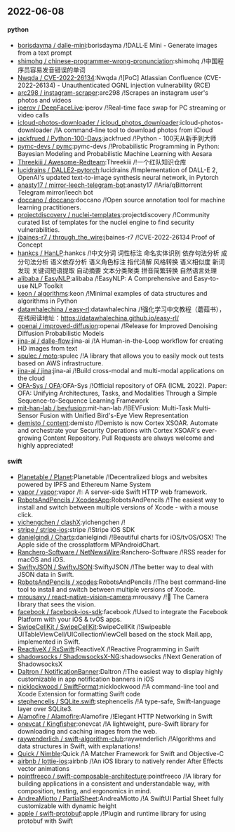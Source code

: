 ## 2022-06-08

#### python
* [borisdayma / dalle-mini](https://github.com/borisdayma/dalle-mini):borisdayma /!DALL·E Mini - Generate images from a text prompt
* [shimohq / chinese-programmer-wrong-pronunciation](https://github.com/shimohq/chinese-programmer-wrong-pronunciation):shimohq /!中国程序员容易发音错误的单词
* [Nwqda / CVE-2022-26134](https://github.com/Nwqda/CVE-2022-26134):Nwqda /![PoC] Atlassian Confluence (CVE-2022-26134) - Unauthenticated OGNL injection vulnerability (RCE)
* [arc298 / instagram-scraper](https://github.com/arc298/instagram-scraper):arc298 /!Scrapes an instagram user's photos and videos
* [iperov / DeepFaceLive](https://github.com/iperov/DeepFaceLive):iperov /!Real-time face swap for PC streaming or video calls
* [icloud-photos-downloader / icloud_photos_downloader](https://github.com/icloud-photos-downloader/icloud_photos_downloader):icloud-photos-downloader /!A command-line tool to download photos from iCloud
* [jackfrued / Python-100-Days](https://github.com/jackfrued/Python-100-Days):jackfrued /!Python - 100天从新手到大师
* [pymc-devs / pymc](https://github.com/pymc-devs/pymc):pymc-devs /!Probabilistic Programming in Python: Bayesian Modeling and Probabilistic Machine Learning with Aesara
* [Threekiii / Awesome-Redteam](https://github.com/Threekiii/Awesome-Redteam):Threekiii /!一个红队知识仓库
* [lucidrains / DALLE2-pytorch](https://github.com/lucidrains/DALLE2-pytorch):lucidrains /!Implementation of DALL-E 2, OpenAI's updated text-to-image synthesis neural network, in Pytorch
* [anasty17 / mirror-leech-telegram-bot](https://github.com/anasty17/mirror-leech-telegram-bot):anasty17 /!Aria/qBittorrent Telegram mirror/leech bot
* [doccano / doccano](https://github.com/doccano/doccano):doccano /!Open source annotation tool for machine learning practitioners.
* [projectdiscovery / nuclei-templates](https://github.com/projectdiscovery/nuclei-templates):projectdiscovery /!Community curated list of templates for the nuclei engine to find security vulnerabilities.
* [jbaines-r7 / through_the_wire](https://github.com/jbaines-r7/through_the_wire):jbaines-r7 /!CVE-2022-26134 Proof of Concept
* [hankcs / HanLP](https://github.com/hankcs/HanLP):hankcs /!中文分词 词性标注 命名实体识别 依存句法分析 成分句法分析 语义依存分析 语义角色标注 指代消解 风格转换 语义相似度 新词发现 关键词短语提取 自动摘要 文本分类聚类 拼音简繁转换 自然语言处理
* [alibaba / EasyNLP](https://github.com/alibaba/EasyNLP):alibaba /!EasyNLP: A Comprehensive and Easy-to-use NLP Toolkit
* [keon / algorithms](https://github.com/keon/algorithms):keon /!Minimal examples of data structures and algorithms in Python
* [datawhalechina / easy-rl](https://github.com/datawhalechina/easy-rl):datawhalechina /!强化学习中文教程（蘑菇书），在线阅读地址：https://datawhalechina.github.io/easy-rl/
* [openai / improved-diffusion](https://github.com/openai/improved-diffusion):openai /!Release for Improved Denoising Diffusion Probabilistic Models
* [jina-ai / dalle-flow](https://github.com/jina-ai/dalle-flow):jina-ai /!A Human-in-the-Loop workflow for creating HD images from text
* [spulec / moto](https://github.com/spulec/moto):spulec /!A library that allows you to easily mock out tests based on AWS infrastructure.
* [jina-ai / jina](https://github.com/jina-ai/jina):jina-ai /!Build cross-modal and multi-modal applications on the cloud
* [OFA-Sys / OFA](https://github.com/OFA-Sys/OFA):OFA-Sys /!Official repository of OFA (ICML 2022). Paper: OFA: Unifying Architectures, Tasks, and Modalities Through a Simple Sequence-to-Sequence Learning Framework
* [mit-han-lab / bevfusion](https://github.com/mit-han-lab/bevfusion):mit-han-lab /!BEVFusion: Multi-Task Multi-Sensor Fusion with Unified Bird's-Eye View Representation
* [demisto / content](https://github.com/demisto/content):demisto /!Demisto is now Cortex XSOAR. Automate and orchestrate your Security Operations with Cortex XSOAR's ever-growing Content Repository. Pull Requests are always welcome and highly appreciated!

#### swift
* [Planetable / Planet](https://github.com/Planetable/Planet):Planetable /!Decentralized blogs and websites powered by IPFS and Ethereum Name System
* [vapor / vapor](https://github.com/vapor/vapor):vapor /!💧
A server-side Swift HTTP web framework.
* [RobotsAndPencils / XcodesApp](https://github.com/RobotsAndPencils/XcodesApp):RobotsAndPencils /!The easiest way to install and switch between multiple versions of Xcode - with a mouse click.
* [yichengchen / clashX](https://github.com/yichengchen/clashX):yichengchen /!
* [stripe / stripe-ios](https://github.com/stripe/stripe-ios):stripe /!Stripe iOS SDK
* [danielgindi / Charts](https://github.com/danielgindi/Charts):danielgindi /!Beautiful charts for iOS/tvOS/OSX! The Apple side of the crossplatform MPAndroidChart.
* [Ranchero-Software / NetNewsWire](https://github.com/Ranchero-Software/NetNewsWire):Ranchero-Software /!RSS reader for macOS and iOS.
* [SwiftyJSON / SwiftyJSON](https://github.com/SwiftyJSON/SwiftyJSON):SwiftyJSON /!The better way to deal with JSON data in Swift.
* [RobotsAndPencils / xcodes](https://github.com/RobotsAndPencils/xcodes):RobotsAndPencils /!The best command-line tool to install and switch between multiple versions of Xcode.
* [mrousavy / react-native-vision-camera](https://github.com/mrousavy/react-native-vision-camera):mrousavy /!📸
The Camera library that sees the vision.
* [facebook / facebook-ios-sdk](https://github.com/facebook/facebook-ios-sdk):facebook /!Used to integrate the Facebook Platform with your iOS & tvOS apps.
* [SwipeCellKit / SwipeCellKit](https://github.com/SwipeCellKit/SwipeCellKit):SwipeCellKit /!Swipeable UITableViewCell/UICollectionViewCell based on the stock Mail.app, implemented in Swift.
* [ReactiveX / RxSwift](https://github.com/ReactiveX/RxSwift):ReactiveX /!Reactive Programming in Swift
* [shadowsocks / ShadowsocksX-NG](https://github.com/shadowsocks/ShadowsocksX-NG):shadowsocks /!Next Generation of ShadowsocksX
* [Daltron / NotificationBanner](https://github.com/Daltron/NotificationBanner):Daltron /!The easiest way to display highly customizable in app notification banners in iOS
* [nicklockwood / SwiftFormat](https://github.com/nicklockwood/SwiftFormat):nicklockwood /!A command-line tool and Xcode Extension for formatting Swift code
* [stephencelis / SQLite.swift](https://github.com/stephencelis/SQLite.swift):stephencelis /!A type-safe, Swift-language layer over SQLite3.
* [Alamofire / Alamofire](https://github.com/Alamofire/Alamofire):Alamofire /!Elegant HTTP Networking in Swift
* [onevcat / Kingfisher](https://github.com/onevcat/Kingfisher):onevcat /!A lightweight, pure-Swift library for downloading and caching images from the web.
* [raywenderlich / swift-algorithm-club](https://github.com/raywenderlich/swift-algorithm-club):raywenderlich /!Algorithms and data structures in Swift, with explanations!
* [Quick / Nimble](https://github.com/Quick/Nimble):Quick /!A Matcher Framework for Swift and Objective-C
* [airbnb / lottie-ios](https://github.com/airbnb/lottie-ios):airbnb /!An iOS library to natively render After Effects vector animations
* [pointfreeco / swift-composable-architecture](https://github.com/pointfreeco/swift-composable-architecture):pointfreeco /!A library for building applications in a consistent and understandable way, with composition, testing, and ergonomics in mind.
* [AndreaMiotto / PartialSheet](https://github.com/AndreaMiotto/PartialSheet):AndreaMiotto /!A SwiftUI Partial Sheet fully customizable with dynamic height
* [apple / swift-protobuf](https://github.com/apple/swift-protobuf):apple /!Plugin and runtime library for using protobuf with Swift
